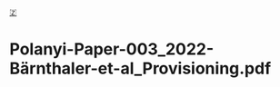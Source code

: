 [🇿](zotero://select/library/items/YIJ37M2J)

# Polanyi-Paper-003_2022-Bärnthaler-et-al_Provisioning.pdf

